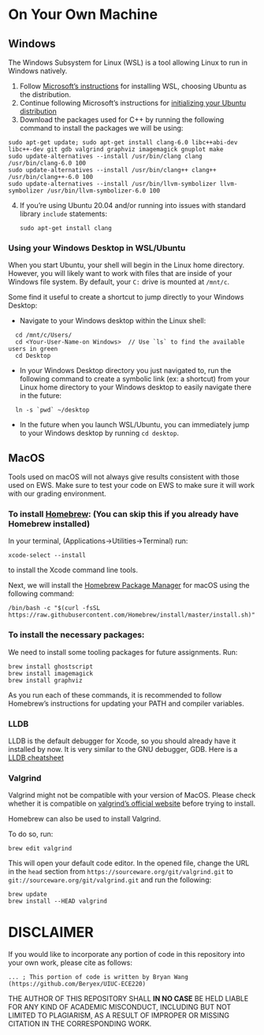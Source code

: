 # On Your Own Machine
## Windows

The Windows Subsystem for Linux (WSL) is a tool allowing Linux to run in Windows natively.

1.  Follow [Microsoft’s instructions](https://docs.microsoft.com/en-us/windows/wsl/install-win10) for installing WSL, choosing Ubuntu as the distribution.
2.  Continue following Microsoft’s instructions for [initializing your Ubuntu distribution](https://docs.microsoft.com/en-us/windows/wsl/initialize-distro)
3.  Download the packages used for C++ by running the following command to install the packages we will be using:

```
sudo apt-get update; sudo apt-get install clang-6.0 libc++abi-dev libc++-dev git gdb valgrind graphviz imagemagick gnuplot make
sudo update-alternatives --install /usr/bin/clang clang /usr/bin/clang-6.0 100
sudo update-alternatives --install /usr/bin/clang++ clang++ /usr/bin/clang++-6.0 100
sudo update-alternatives --install /usr/bin/llvm-symbolizer llvm-symbolizer /usr/bin/llvm-symbolizer-6.0 100
```

4.  If you’re using Ubuntu 20.04 and/or running into issues with standard library `include` statements:
    
    ```
    sudo apt-get install clang
    ```
    

### Using your Windows Desktop in WSL/Ubuntu

When you start Ubuntu, your shell will begin in the Linux home directory. However, you will likely want to work with files that are inside of your Windows file system. By default, your `C:` drive is mounted at `/mnt/c`.

Some find it useful to create a shortcut to jump directly to your Windows Desktop:

-   Navigate to your Windows desktop within the Linux shell:

```
  cd /mnt/c/Users/
  cd <Your-User-Name-on Windows>  // Use `ls` to find the available users in green
  cd Desktop
```

-   In your Windows Desktop directory you just navigated to, run the following command to create a symbolic link (ex: a shortcut) from your Linux home directory to your Windows desktop to easily navigate there in the future:

```
  ln -s `pwd` ~/desktop
```

-   In the future when you launch WSL/Ubuntu, you can immediately jump to your Windows desktop by running `cd desktop`.

## MacOS

Tools used on macOS will not always give results consistent with those used on EWS. Make sure to test your code on EWS to make sure it will work with our grading environment.

### To install [Homebrew](https://brew.sh/): (You can skip this if you already have Homebrew installed)

In your terminal, (Applications->Utilities->Terminal) run:

```
xcode-select --install
```

to install the Xcode command line tools.

Next, we will install the [Homebrew Package Manager](https://brew.sh/) for macOS using the following command:

```
/bin/bash -c "$(curl -fsSL https://raw.githubusercontent.com/Homebrew/install/master/install.sh)"
```

### To install the necessary packages:

We need to install some tooling packages for future assignments. Run:

```
brew install ghostscript
brew install imagemagick
brew install graphviz
```

As you run each of these commands, it is recommended to follow Homebrew’s instructions for updating your PATH and compiler variables.

### LLDB

LLDB is the default debugger for Xcode, so you should already have it installed by now. It is very similar to the GNU debugger, GDB. Here is a [LLDB cheatsheet](https://gist.github.com/ryanchang/a2f738f0c3cc6fbd71fa)

### Valgrind

Valgrind might not be compatible with your version of MacOS. Please check whether it is compatible on [valgrind’s official website](https://valgrind.org/) before trying to install.

Homebrew can also be used to install Valgrind.

To do so, run:

```
brew edit valgrind
```

This will open your default code editor. In the opened file, change the URL in the `head` section from `https://sourceware.org/git/valgrind.git` to `git://sourceware.org/git/valgrind.git` and run the following:

```
brew update
brew install --HEAD valgrind
```

# DISCLAIMER
If you would like to incorporate any portion of code in this repository into your own work, please cite as follows:

```
... ; This portion of code is written by Bryan Wang (https://github.com/Beryex/UIUC-ECE220)
```

THE AUTHOR OF THIS REPOSITORY SHALL **IN NO CASE** BE HELD LIABLE FOR ANY KIND OF ACADEMIC MISCONDUCT, INCLUDING BUT NOT LIMITED TO PLAGIARISM, AS A RESULT OF IMPROPER OR MISSING CITATION IN THE CORRESPONDING WORK.
